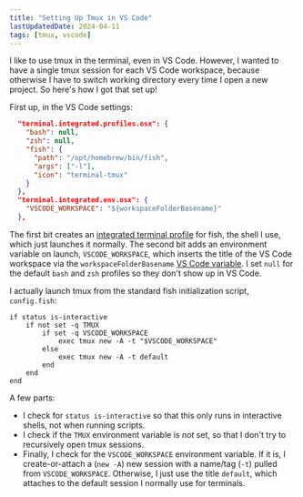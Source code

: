 ```yaml
---
title: "Setting Up Tmux in VS Code"
lastUpdatedDate: 2024-04-11
tags: [tmux, vscode]
---
```


I like to use tmux in the terminal, even in VS Code.
However, I wanted to have a single tmux session for each VS Code workspace, because otherwise I have to switch working directory every time I open a new project.
So here's how I got that set up!

First up, in the VS Code settings:

```json
  "terminal.integrated.profiles.osx": {
    "bash": null,
    "zsh": null,
    "fish": {
      "path": "/opt/homebrew/bin/fish",
      "args": ["-l"],
      "icon": "terminal-tmux"
    }
  },
  "terminal.integrated.env.osx": {
    "VSCODE_WORKSPACE": "${workspaceFolderBasename}"
  },
```

The first bit creates an [integrated terminal profile](https://code.visualstudio.com/docs/terminal/profiles) for fish, the shell I use, which just launches it normally.
The second bit adds an environment variable on launch, `VSCODE_WORKSPACE`, which inserts the title of the VS Code workspace via the `workspaceFolderBasename` [VS Code variable](https://code.visualstudio.com/docs/editor/variables-reference).
I set `null` for the default `bash` and `zsh` profiles so they don't show up in VS Code.

I actually launch tmux from the standard fish initialization script, `config.fish`:

```fish
if status is-interactive
    if not set -q TMUX
        if set -q VSCODE_WORKSPACE
            exec tmux new -A -t "$VSCODE_WORKSPACE"
        else
            exec tmux new -A -t default
        end
    end
end
```

A few parts:

- I check for `status is-interactive` so that this only runs in interactive shells, not when running scripts.
- I check if the `TMUX` environment variable is *not* set, so that I don't try to recursively open tmux sessions.
- Finally, I check for the `VSCODE_WORKSPACE` environment variable. If it is, I create-or-attach a (`new -A`) new session with a name/tag (`-t`) pulled from `VSCODE_WORKSPACE`. Otherwise, I just use the title `default`, which attaches to the default session I normally use for terminals.
